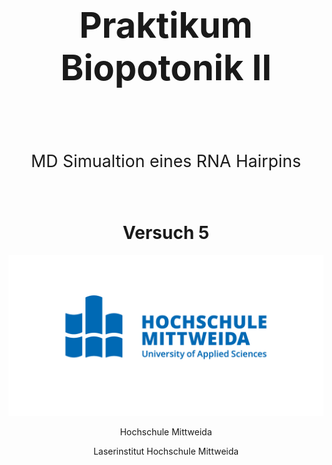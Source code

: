 <h1 align="center" style="font-size:4em; "> Praktikum Biopotonik II </h1>

<br>
<br>

<p align="center" style="font-size:20pt">MD Simualtion eines RNA Hairpins</p>

<br>

<h1 align="center">Versuch 5 </h1> 

![logo](MD_Praktikum_Anleitung/Inhalte/Bilder/HSMW_LOGO_rgb.png)

<p align="center">Hochschule Mittweida</p>
<p align="center">Laserinstitut Hochschule Mittweida</p>

